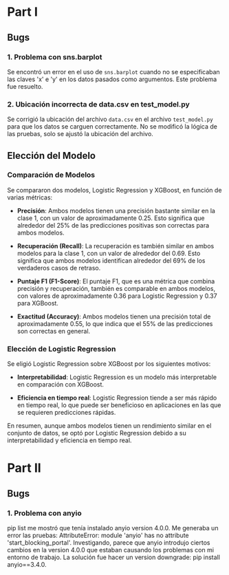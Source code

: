 # Part I

## Bugs

### 1. Problema con sns.barplot

Se encontró un error en el uso de `sns.barplot` cuando no se especificaban las claves 'x' e 'y' en los datos pasados como argumentos. Este problema fue resuelto.

### 2. Ubicación incorrecta de data.csv en test_model.py

Se corrigió la ubicación del archivo `data.csv` en el archivo `test_model.py` para que los datos se carguen correctamente. No se modificó la lógica de las pruebas, solo se ajustó la ubicación del archivo.

## Elección del Modelo

### Comparación de Modelos

Se compararon dos modelos, Logistic Regression y XGBoost, en función de varias métricas:

- **Precisión**: Ambos modelos tienen una precisión bastante similar en la clase 1, con un valor de aproximadamente 0.25. Esto significa que alrededor del 25% de las predicciones positivas son correctas para ambos modelos.

- **Recuperación (Recall)**: La recuperación es también similar en ambos modelos para la clase 1, con un valor de alrededor del 0.69. Esto significa que ambos modelos identifican alrededor del 69% de los verdaderos casos de retraso.

- **Puntaje F1 (F1-Score)**: El puntaje F1, que es una métrica que combina precisión y recuperación, también es comparable en ambos modelos, con valores de aproximadamente 0.36 para Logistic Regression y 0.37 para XGBoost.

- **Exactitud (Accuracy)**: Ambos modelos tienen una precisión total de aproximadamente 0.55, lo que indica que el 55% de las predicciones son correctas en general.

### Elección de Logistic Regression

Se eligió Logistic Regression sobre XGBoost por los siguientes motivos:

- **Interpretabilidad**: Logistic Regression es un modelo más interpretable en comparación con XGBoost.

- **Eficiencia en tiempo real**: Logistic Regression tiende a ser más rápido en tiempo real, lo que puede ser beneficioso en aplicaciones en las que se requieren predicciones rápidas.

En resumen, aunque ambos modelos tienen un rendimiento similar en el conjunto de datos, se optó por Logistic Regression debido a su interpretabilidad y eficiencia en tiempo real.


# Part II
## Bugs

### 1. Problema con anyio
pip list me mostró que tenía instalado anyio version 4.0.0. Me generaba un error las pruebas: AttributeError: module 'anyio' has no attribute 'start_blocking_portal'.
Investigando, parece que anyio introdujo ciertos cambios en la version 4.0.0 que estaban causando los problemas con mi entorno de trabajo.
La solución fue hacer un version downgrade: pip install anyio==3.4.0.


